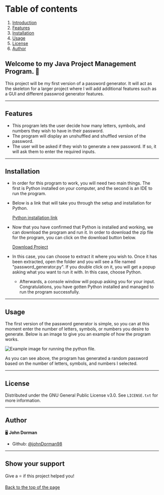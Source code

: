 <a id="toc"></a>
# Table of contents
 1. [Introduction](#introduction)
 2. [Features](#features)
 3. [Installation](#installation)
 4. [Usage](#usage)
 5. [License](#license)
 6. [Author](#author)

<a id="introduction"></a>
## Welcome to my Java Project Management Program. 👋 
This project will be my first version of a password generator. It will act as the skeleton for a larger project where I will add additional features such as a GUI and different passwrod generator features.

---

<a name="features"></a>
## Features 
* This program lets the user decide how many letters, symbols, and numbers they wish to have in their password.
* The program will display an unshuffled and shuffled version of the password.
* The user will be asked if they wish to generate a new password. If so, it will ask them to enter the required inputs.

---

<a name="installation"></a>
## Installation 
* In order for this program to work, you will need two main things. The first is Python installed on your computer, and the second is an IDE to run the program.
* Below is a link that will take you through the setup and installation for Python.
  
    [Python installation link](https://medium.com/co-learning-lounge/how-to-download-install-python-on-windows-2021-44a707994013)

* Now that you have confirmed that Python is installed and working, we can download the program and run it. In order to download the zip file for the program, you can click on the download button below.

    [Download Project](https://github.com/johnDorman98/password-generator/archive/refs/heads/main.zip)

* In this case, you can choose to extract it where you wish to. Once it has been extracted, open the folder and you will see a file named "password_generator.py". If you double click on it, you will get a popup asking what you want to run it with. In this case, choose Python.
  * Afterwards, a console window will popup asking you for your input. Congratulations, you have gotten Python installed and managed to run the program successfully.

---

<a name="usage"></a>
## Usage  
The first version of the password generator is simple, so you can at this moment enter the number of letters, symbols, or numbers you desire to generate. Below is an image to give you an example of how the program works.

![Example image for running the python file.](https://user-images.githubusercontent.com/98963869/179401665-87421ff2-727f-4870-b65d-da0c5e3b9854.png)

As you can see above, the program has generated a random password based on the number of letters, symbols, and numbers I selected.

---

<a name="license"></a>
## License 

Distributed under the GNU General Public License v3.0. See `LICENSE.txt` for more information.

---

<a name="author"></a>
## Author 

🖥️ **John Dorman**

* Github: [@johnDorman98](https://github.com/johnDorman98)

---

## Show your support

Give a ⭐️ if this project helped you!

[Back to the top of the page](#table-of-contents)
